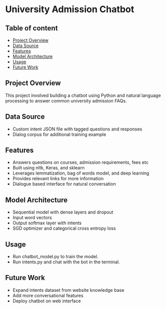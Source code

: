 # University Admission Chatbot

## Table of content

- [Project Overview](#project-overview)
- [Data Source](#data-source)
- [Features](#features)
- [Model Architecture](#model-architecture)
- [Usage](#usage)
- [Future Work](#future-work)


## Project Overview

This project involved building a chatbot using Python and natural language processing to answer common university admission FAQs.

## Data Source
- Custom intent JSON file with tagged questions and responses
- Dialog corpus for additional training example

## Features
- Answers questions on courses, admission requirements, fees etc
- Built using nltk, Keras, and sklearn
- Leverages lemmatization, bag of words model, and deep learning
- Provides relevant links for more information
- Dialogue based interface for natural conversation

## Model Architecture
- Sequential model with dense layers and dropout
- Input word vectors
- Output softmax layer with intents
- SGD optimizer and categorical cross entropy loss

## Usage
- Run chatbot_model.py to train the model.
- Run intents.py and chat with the bot in the terminal.

## Future Work 
- Expand intents dataset from website knowledge base
- Add more conversational features
- Deploy chatbot on web interface
